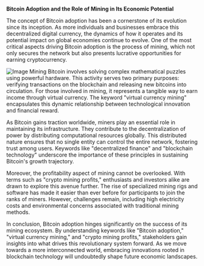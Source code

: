 **Bitcoin Adoption and the Role of Mining in Its Economic Potential**

The concept of Bitcoin adoption has been a cornerstone of its evolution since its inception. As more individuals and businesses embrace this decentralized digital currency, the dynamics of how it operates and its potential impact on global economies continue to evolve. One of the most critical aspects driving Bitcoin adoption is the process of mining, which not only secures the network but also presents lucrative opportunities for earning cryptocurrency.


![Image](https://github.com/user-attachments/assets/b8266eee-691e-4ee1-99ef-bfa10d234fd4)
Mining Bitcoin involves solving complex mathematical puzzles using powerful hardware. This activity serves two primary purposes: verifying transactions on the blockchain and releasing new bitcoins into circulation. For those involved in mining, it represents a tangible way to earn income through virtual currency. The keyword "virtual currency mining" encapsulates this dynamic relationship between technological innovation and financial reward.

As Bitcoin gains traction worldwide, miners play an essential role in maintaining its infrastructure. They contribute to the decentralization of power by distributing computational resources globally. This distributed nature ensures that no single entity can control the entire network, fostering trust among users. Keywords like "decentralized finance" and "blockchain technology" underscore the importance of these principles in sustaining Bitcoin's growth trajectory.

Moreover, the profitability aspect of mining cannot be overlooked. With terms such as "crypto mining profits," enthusiasts and investors alike are drawn to explore this avenue further. The rise of specialized mining rigs and software has made it easier than ever before for participants to join the ranks of miners. However, challenges remain, including high electricity costs and environmental concerns associated with traditional mining methods.

In conclusion, Bitcoin adoption hinges significantly on the success of its mining ecosystem. By understanding keywords like "Bitcoin adoption," "virtual currency mining," and "crypto mining profits," stakeholders gain insights into what drives this revolutionary system forward. As we move towards a more interconnected world, embracing innovations rooted in blockchain technology will undoubtedly shape future economic landscapes.